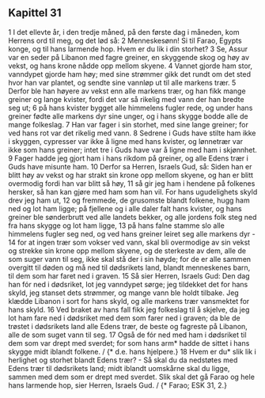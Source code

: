## Kapittel 31

1 I det ellevte år, i den tredje måned, på den første dag i måneden, kom Herrens ord til meg, og det lød så:
2 Menneskesønn! Si til Farao, Egypts konge, og til hans larmende hop. Hvem er du lik i din storhet?
3 Se, Assur var en seder på Libanon med fagre greiner, en skyggende skog og høy av vekst, og hans krone nådde opp mellom skyene.
4 Vannet gjorde ham stor, vanndypet gjorde ham høy; med sine strømmer gikk det rundt om det sted hvor han var plantet, og sendte sine vannløp ut til alle markens trær.
5 Derfor ble han høyere av vekst enn alle markens trær, og han fikk mange greiner og lange kvister, fordi det var så rikelig med vann der han bredte seg ut;
6 på hans kvister bygget alle himmelens fugler rede, og under hans greiner fødte alle markens dyr sine unger, og i hans skygge bodde alle de mange folkeslag.
7 Han var fager i sin storhet, med sine lange greiner; for ved hans rot var det rikelig med vann.
8 Sedrene i Guds have stilte ham ikke i skyggen, cypresser var ikke å ligne med hans kvister, og lønnetrær var ikke som hans greiner; intet tre i Guds have var å ligne med ham i skjønnhet.
9 Fager hadde jeg gjort ham i hans rikdom på greiner, og alle Edens trær i Guds have misunte ham.
10 Derfor sa Herren, Israels Gud, så: Siden han er blitt høy av vekst og har strakt sin krone opp mellom skyene, og han er blitt overmodig fordi han var blitt så høy,
11 så gir jeg ham i hendene på folkenes hersker, så han kan gjøre med ham som han vil. For hans ugudelighets skyld drev jeg ham ut,
12 og fremmede, de grusomste blandt folkene, hugg ham ned og lot ham ligge; på fjellene og i alle daler falt hans kvister, og hans greiner ble sønderbrutt ved alle landets bekker, og alle jordens folk steg ned fra hans skygge og lot ham ligge,
13 på hans falne stamme slo alle himmelens fugler seg ned, og ved hans greiner leiret seg alle markens dyr -
14 for at ingen trær som vokser ved vann, skal bli overmodige av sin vekst og strekke sin krone opp mellom skyene, og de sterkeste av dem, alle de som suger vann til seg, ikke skal stå der i sin høyde; for de er alle sammen overgitt til døden og må ned til dødsrikets land, blandt menneskenes barn, til dem som har faret ned i graven.
15 Så sier Herren, Israels Gud: Den dag han fór ned i dødsriket, lot jeg vanndypet sørge; jeg tildekket det for hans skyld, jeg stanset dets strømmer, og mange vann ble holdt tilbake. Jeg klædde Libanon i sort for hans skyld, og alle markens trær vansmektet for hans skyld.
16 Ved braket av hans fall fikk jeg folkeslag til å skjelve, da jeg lot ham fare ned i dødsriket med dem som farer ned i graven; da ble de trøstet i dødsrikets land alle Edens trær, de beste og fagreste på Libanon, alle de som suget vann til seg.
17 Også de fór ned med ham i dødsriket til dem som var drept med sverdet; for som hans arm* hadde de sittet i hans skygge midt iblandt folkene. / {* d.e. hans hjelpere.}
18 Hvem er du* slik lik i herlighet og storhet blandt Edens trær? - Så skal du da nedstøtes med Edens trær til dødsrikets land; midt iblandt uomskårne skal du ligge, sammen med dem som er drept med sverdet. Slik skal det gå Farao og hele hans larmende hop, sier Herren, Israels Gud. / {* Farao; ESK 31, 2.}
